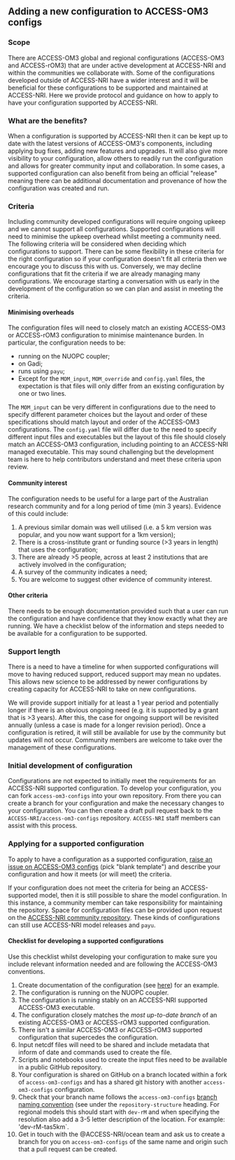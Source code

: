 ## Adding a new configuration to ACCESS-OM3 configs 

### Scope
There are ACCESS-OM3 global and regional configurations (ACCESS-OM3 and ACCESS-rOM3) that are under active development at ACCESS-NRI and within the communities we collaborate with. Some of the configurations developed outside of ACCESS-NRI have a wider interest and it will be beneficial for these configurations to be supported and maintained at ACCESS-NRI. Here we provide protocol and guidance on how to apply to have your configuration supported by ACCESS-NRI. 

### What are the benefits?
When a configuration is supported by ACCESS-NRI then it can be kept up to date with the latest versions of ACCESS-OM3's components, including applying bug fixes, adding new features and upgrades. It will also give more visibility to your configuration, allow others to readily run the configuration and allows for greater community input and collaboration. In some cases, a supported configuration can also benefit from being an official "release" meaning there can be additional documentation and provenance of how the configuration was created and run.

### Criteria
Including community developed configurations will require ongoing upkeep and we cannot support all configurations. Supported configurations will need to minimise the upkeep overhead whilst meeting a community need. The following criteria will be considered when deciding which configurations to support. There can be some flexibility in these criteria for the right configuration so if your configuration doesn't fit all criteria then we encourage you to discuss this with us. Conversely, we may decline configurations that fit the criteria if we are already managing many configurations. We encourage starting a conversation with us early in the development of the configuration so we can plan and assist in meeting the criteria. 

#### Minimising overheads
The configuration files will need to closely match an existing ACCESS-OM3 or ACCESS-rOM3 configuration to minimise maintenance burden. In particular, the configuration needs to be:

 - running on the NUOPC coupler; 
 - on Gadi;
 - runs using `payu`; 
 - Except for the `MOM_input`, `MOM_override` and `config.yaml` files, the expectation is that files will only differ from an existing configuration by one or two lines. 
 
The `MOM_input` can be very different in  configurations due to the need to specify different parameter choices but the layout and order of these specifications should match layout and order of the ACCESS-OM3 configurations. The `config.yaml` file will differ due to the need to specify different input files and executables but the layout of this file should closely match an ACCESS-OM3 configuration, including pointing to an ACCESS-NRI managed executable. This may sound challenging but the development team is here to help contributors understand and meet these criteria upon review.

#### Community interest
The configuration needs to be useful for a large part of the Australian research community and for a long period of time (min 3 years). Evidence of this could include:

   1. A previous similar domain was well utilised (i.e. a 5 km version was popular, and you now want support for a 1km version);
   2. There is a cross-institute grant or funding source (>3 years in length) that uses the configuration;
   3. There are already >5 people, across at least 2 institutions that are actively involved in the configuration;
   4. A survey of the community indicates a need;
   5. You are welcome to suggest other evidence of community interest.

#### Other criteria
There needs to be enough documentation provided such that a user can run the configuration and have confidence that they know exactly what they are running. We have a checklist below of the information and steps needed to be available for a configuration to be supported.

### Support length
There is a need to have a timeline for when supported configurations will move to having reduced support, reduced support may mean no updates. This allows new science to be addressed by newer configurations by creating capacity for ACCESS-NRI to take on new configurations. 

We will provide support initially for at least a 1 year period and potentially longer if there is an obvious ongoing need (e.g. it is supported by a grant that is >3 years). After this, the case for ongoing support will be revisited annually (unless a case is made for a longer revision period). Once a configuration is retired, it will still be available for use by the community but updates will not occur. Community members are welcome to take over the management of these configurations. 

### Initial development of configuration
Configurations are not expected to initially meet the requirements for an ACCESS-NRI supported configuration. To develop your configuration, you can fork `access-om3-configs` into your own repository. From there you can create a branch for your configuration and make the necessary changes to your configuration. You can then create a draft pull request back to the `ACCESS-NRI/access-om3-configs` repository. `ACCESS-NRI` staff members can assist with this process.

### Applying for a supported configuration
To apply to have a configuration as a supported configuration, [raise an issue on ACCESS-OM3 configs](https://github.com/ACCESS-NRI/access-om3-configs/issues/new/choose) (pick "blank template") and describe your configuration and how it meets (or will meet) the criteria.

If your configuration does not meet the criteria for being an ACCESS-supported model, then it is still possible to share the model configuration. In this instance, a community member can take responsibility for maintaining the repository. Space for configuration files can be provided upon request on the [ACCESS-NRI community repository](https://github.com/ACCESS-Community-Hub). These kinds of configurations can still use ACCESS-NRI model releases and `payu`.

#### Checklist for developing a supported configurations
Use this checklist whilst developing your configuration to make sure you include relevant information needed and are following the ACCESS-OM3 conventions. 

1. Create documentation of the configuration (see [here](https://access-om3-configs.access-hive.org.au/configurations/dev-MC_25km_jra_ryf/)) for an example.
2. The configuration is running on the NUOPC coupler.
3. The configuration is running stably on an ACCESS-NRI supported ACCESS-OM3 executable.
4. The configuration closely matches the _most up-to-date branch_ of an existing ACCESS-OM3 or ACCESS-rOM3 supported configuration.
5. There isn't a similar ACCESS-OM3 or ACCESS-rOM3 supported configuration that supercedes the configuration.
6. Input netcdf files will need to be shared and include metadata that inform of date and commands used to create the file.
7. Scripts and notebooks used to create the input files need to be available in a public GitHub repository.
8. Your configuration is shared on GitHub on a branch located within a fork of `access-om3-configs` and has a shared git history with another `access-om3-configs` configuration.
9. Check that your branch name follows the `access-om3-configs` [branch naming convention](https://access-om3-configs.access-hive.org.au/#access-om3-configs-overview) (see under the `repository-structure` heading. For regional models this should start with `dev-rM` and when specifying the resolution also add a 3-5 letter description of the location. For example: 'dev-rM-tas5km`. 
10. Get in touch with the @ACCESS-NRI/ocean team and ask us to create a branch for you on `access-om3-configs` of the same name and origin such that a pull request can be created.
